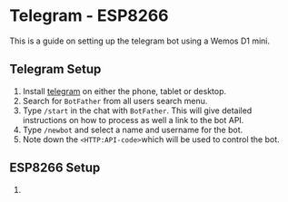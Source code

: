 # Telegram - ESP8266
This is a guide on setting up the telegram bot using a Wemos D1 mini.

## Telegram Setup

1. Install [telegram](https://telegram.org/) on either the phone, tablet or desktop.
2. Search for `BotFather`  from all users search menu.
3. Type `/start` in the chat with `BotFather`. This will give detailed instructions on how to process as well a link to the bot API.
4. Type `/newbot` and select a name and username for the bot.
5. Note down the `<HTTP:API-code>`which will be used to control the bot. 

## ESP8266 Setup

1. 